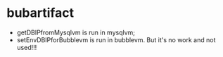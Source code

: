 # bubartifact
- getDBIPfromMysqlvm is run in mysqlvm;
- setEnvDBIPforBubblevm is run in bubblevm. But it's no work and not used!!!